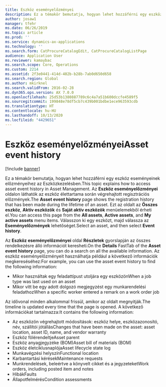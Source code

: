 ```yaml
---
title: Eszköz eseményelőzményei
description: Ez a témakör bemutatja, hogyan lehet hozzáférni egy eszköz eseményeinek előzményeihez az Eszközkezelésben.
author: josaw1
manager: tfehr
ms.date: 06/26/2019
ms.topic: article
ms.prod: ''
ms.service: dynamics-ax-applications
ms.technology: ''
ms.search.form: CatProcureCatalogEdit, CatProcureCatalogListPage
audience: Application User
ms.reviewer: kamaybac
ms.search.scope: Core, Operations
ms.custom: 2214
ms.assetid: 2f3e0441-414d-402b-b28b-7ab0d650d658
ms.search.region: Global
ms.author: mkirknel
ms.search.validFrom: 2016-02-28
ms.dyn365.ops.version: AX 7.0.0
ms.openlocfilehash: 25d53b1380887789c6c4a7a51b600dccfe4589f5
ms.sourcegitcommit: 199848e78df5cb7c439b001bdbe1ece963593cdb
ms.translationtype: HT
ms.contentlocale: hu-HU
ms.lasthandoff: 10/13/2020
ms.locfileid: "4429651"
---
```

# <a name="asset-event-history"></a><span data-ttu-id="2bb7d-103">Eszköz eseményelőzményei</span><span class="sxs-lookup"><span data-stu-id="2bb7d-103">Asset event history</span></span>

[!include [banner](../../includes/banner.md)]

 

<span data-ttu-id="2bb7d-104">Ez a témakör bemutatja, hogyan lehet hozzáférni egy eszköz eseményeinek előzményeihez az Eszközkezelésben.</span><span class="sxs-lookup"><span data-stu-id="2bb7d-104">This topic explains how to access asset event history in Asset Management.</span></span> <span data-ttu-id="2bb7d-105">Az **Eszköz eseményelőzményei** oldalon láthatók az eszköz élettartama során végrehajtott regisztrációs előzmények.</span><span class="sxs-lookup"><span data-stu-id="2bb7d-105">The **Asset event history** page shows the registration history that has been made during the lifetime of an asset.</span></span> <span data-ttu-id="2bb7d-106">Ezt az oldalt az **Összes eszköz**, **Aktív eszközök** és **Saját aktív eszközök** menüelemekből érheti el.</span><span class="sxs-lookup"><span data-stu-id="2bb7d-106">You can access this page from the **All assets**, **Active assets**, and **My active assets** menu items.</span></span> <span data-ttu-id="2bb7d-107">Válasszon ki egy eszközt, majd válassza az **Eseményelőzmények** lehetőséget.</span><span class="sxs-lookup"><span data-stu-id="2bb7d-107">Select an asset, and then select **Event history**.</span></span>

<span data-ttu-id="2bb7d-108">Az **Eszköz eseményelőzményei** oldal **Részletek** gyorslapján az összes rendelkezésre álló információt keresheti.</span><span class="sxs-lookup"><span data-stu-id="2bb7d-108">On the **Details** FastTab of the **Asset event history** page, you can do a search on all the available information.</span></span> <span data-ttu-id="2bb7d-109">Az eszköz eseményelőzményeit használhatja például a következő információk megkereséséhez:</span><span class="sxs-lookup"><span data-stu-id="2bb7d-109">For example, you can use the asset event history to find the following information:</span></span>

- <span data-ttu-id="2bb7d-110">Mikor használtak egy feladattípust utoljára egy eszközön</span><span class="sxs-lookup"><span data-stu-id="2bb7d-110">When a job type was last used on an asset</span></span>
- <span data-ttu-id="2bb7d-111">Mikor vitt be egy adott dolgozó megjegyzést egy munkarendelési feladathoz</span><span class="sxs-lookup"><span data-stu-id="2bb7d-111">When a specific worker entered a remark on a work order job</span></span>

<span data-ttu-id="2bb7d-112">Az idővonal minden alkalommal frissül, amikor az oldalt megnyitják.</span><span class="sxs-lookup"><span data-stu-id="2bb7d-112">The timeline is updated every time that the page is opened.</span></span> <span data-ttu-id="2bb7d-113">A következő információkat tartalmazza:</span><span class="sxs-lookup"><span data-stu-id="2bb7d-113">It contains the following information:</span></span>

- <span data-ttu-id="2bb7d-114">Az eszközön végrehajtott módosítások: eszköz helye, eszközazonosító, név, szállítói jótállás</span><span class="sxs-lookup"><span data-stu-id="2bb7d-114">Changes that have been made on the asset: asset location, asset ID, name, and vendor warranty</span></span>
- <span data-ttu-id="2bb7d-115">Eszköz fölérendeltje</span><span class="sxs-lookup"><span data-stu-id="2bb7d-115">Asset parent</span></span>
- <span data-ttu-id="2bb7d-116">Eszköz anyagjegyzéke (BOM)</span><span class="sxs-lookup"><span data-stu-id="2bb7d-116">Asset bill of materials (BOM)</span></span>
- <span data-ttu-id="2bb7d-117">Eszköz életciklusnaplója</span><span class="sxs-lookup"><span data-stu-id="2bb7d-117">Asset lifecycle state log</span></span>
- <span data-ttu-id="2bb7d-118">Munkavégzési helyszín</span><span class="sxs-lookup"><span data-stu-id="2bb7d-118">Functional location</span></span>
- <span data-ttu-id="2bb7d-119">Karbantartási kérések</span><span class="sxs-lookup"><span data-stu-id="2bb7d-119">Maintenance requests</span></span>
- <span data-ttu-id="2bb7d-120">Munkrendelések, beleértve a könyvelt cikket és a jegyzeteket</span><span class="sxs-lookup"><span data-stu-id="2bb7d-120">Work orders, including posted item and notes</span></span>
- <span data-ttu-id="2bb7d-121">Hibák</span><span class="sxs-lookup"><span data-stu-id="2bb7d-121">Faults</span></span>
- <span data-ttu-id="2bb7d-122">Állapotfelmérés</span><span class="sxs-lookup"><span data-stu-id="2bb7d-122">Condition assessments</span></span>
